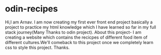 # odin-recipes
Hi,I am Arnav. I am now creating my first ever front end project basically a project to practice my html knowledge which I have learned so far in my full stack journey(Many Thanks to odin project).
About this project- I am creating a website which contains the recicpes of different food item of different cultures.We'll comeback to this project once we completely learn css to style this project. 
Thanks.